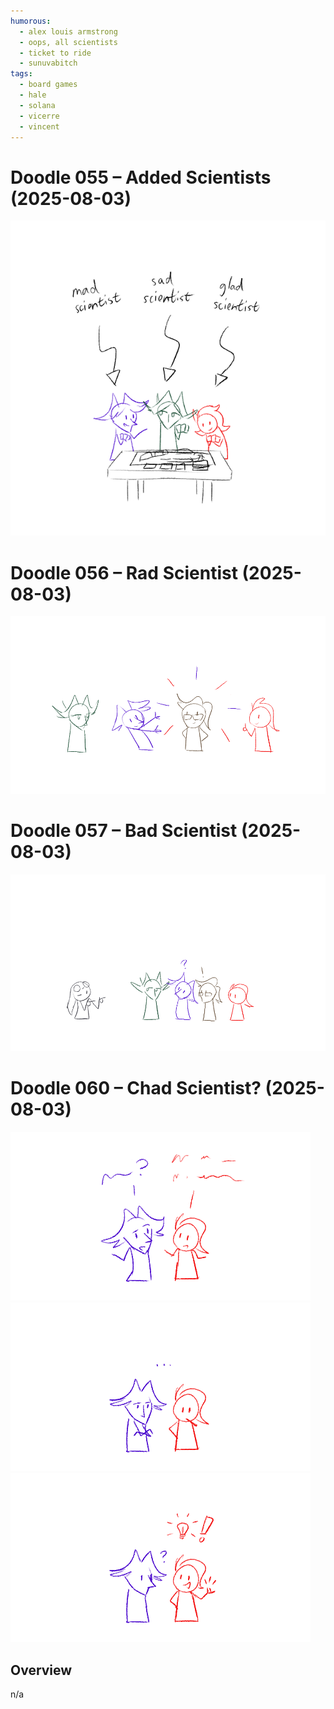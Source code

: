 ```yaml
---
humorous:
  - alex louis armstrong
  - oops, all scientists
  - ticket to ride
  - sunuvabitch
tags:
  - board games
  - hale
  - solana
  - vicerre
  - vincent
---
```


# Doodle 055 – Added Scientists (2025-08-03)

<img src="assets/2025-08-03_image-341.png">

# Doodle 056 – Rad Scientist (2025-08-03)

<img src="assets/2025-08-03_image-342.png">

# Doodle 057 – Bad Scientist (2025-08-03)

<img src="assets/2025-08-03_image-343.png">

# Doodle 060 – Chad Scientist? (2025-08-03)

<img src="assets/2025-08-03_image-344.png">

<img src="assets/2025-08-03_image-345.png">

<img src="assets/2025-08-03_image-346.png">

## Overview

n/a

